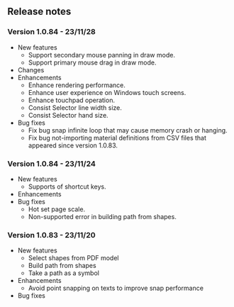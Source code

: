 ## Release notes

### Version 1.0.84 - 23/11/28

- New features
  - Support secondary mouse panning in draw mode.
  - Support primary mouse drag in draw mode.
- Changes
- Enhancements
  - Enhance rendering performance.
  - Enhance user experience on Windows touch screens.
  - Enhance touchpad operation.
  - Consist Selector line width size.
  - Consist Selector hand size.
- Bug fixes
  - Fix bug snap infinite loop that may cause memory crash or hanging.
  - Fix bug not-importing material definitions from CSV files that appeared since version 1.0.83.
  

### Version 1.0.84 - 23/11/24
   
- New features 
    - Supports of shortcut keys.
- Enhancements 
- Bug fixes
    - Hot set page scale.
    - Non-supported error in building path from shapes.

### Version 1.0.83  - 23/11/20

- New features
    - Select shapes from PDF model
    - Build path from shapes
    - Take a path as a symbol
- Enhancements
    - Avoid point snapping on texts to improve snap performance
- Bug fixes


  
        
